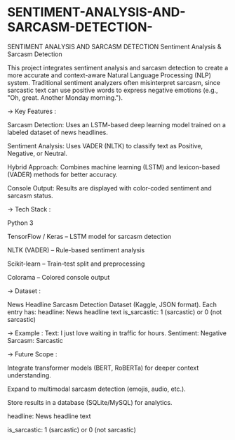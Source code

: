 # SENTIMENT-ANALYSIS-AND-SARCASM-DETECTION-
SENTIMENT ANALYSIS AND SARCASM  DETECTION 
Sentiment Analysis & Sarcasm Detection

This project integrates sentiment analysis and sarcasm detection to create a more accurate and context-aware Natural Language Processing (NLP) system. Traditional sentiment analyzers often misinterpret sarcasm, since sarcastic text can use positive words to express negative emotions (e.g., "Oh, great. Another Monday morning.").

-> Key Features :

Sarcasm Detection: Uses an LSTM-based deep learning model trained on a labeled dataset of news headlines.

Sentiment Analysis: Uses VADER (NLTK) to classify text as Positive, Negative, or Neutral.

Hybrid Approach: Combines machine learning (LSTM) and lexicon-based (VADER) methods for better accuracy.

Console Output: Results are displayed with color-coded sentiment and sarcasm status.

-> Tech Stack :

Python 3

TensorFlow / Keras – LSTM model for sarcasm detection

NLTK (VADER) – Rule-based sentiment analysis

Scikit-learn – Train-test split and preprocessing

Colorama – Colored console output

-> Dataset :

News Headline Sarcasm Detection Dataset (Kaggle, JSON format).
Each entry has:
    headline: News headline text
    is_sarcastic: 1 (sarcastic) or 0 (not sarcastic)

-> Example :
     Text: I just love waiting in traffic for hours.
      Sentiment: Negative
      Sarcasm: Sarcastic

-> Future Scope :

Integrate transformer models (BERT, RoBERTa) for deeper context understanding.

Expand to multimodal sarcasm detection (emojis, audio, etc.).

Store results in a database (SQLite/MySQL) for analytics.

headline: News headline text

is_sarcastic: 1 (sarcastic) or 0 (not sarcastic)
